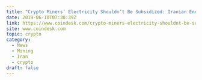 ```yaml
---
title: "Crypto Miners’ Electricity Shouldn’t Be Subsidized: Iranian Energy Minister"
date: 2019-06-10T07:30:39Z
link: https://www.coindesk.com/crypto-miners-electricity-shouldnt-be-subsidized-iranian-energy-minister?utm_medium=RSS&utm_source=hune
site: www.coindesk.com
topic: crypto
category:
  - News
  - Mining
  - Iran
  - crypto
draft: false
---
```

